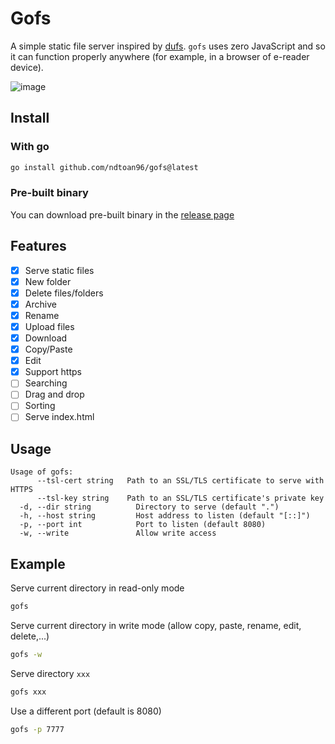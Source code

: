 # Gofs

A simple static file server inspired by [dufs](https://github.com/sigoden/dufs).
`gofs` uses zero JavaScript and so it can function properly anywhere (for example, in a browser of e-reader device).

![image](https://github.com/user-attachments/assets/290ba8b9-de77-43e3-858e-e4cb03ed189a)

## Install

### With go
```bash
go install github.com/ndtoan96/gofs@latest
```

### Pre-built binary
You can download pre-built binary in the [release page](https://github.com/ndtoan96/gofs/releases)

## Features

- [x] Serve static files
- [x] New folder
- [x] Delete files/folders
- [x] Archive
- [x] Rename
- [x] Upload files
- [x] Download
- [x] Copy/Paste
- [x] Edit
- [x] Support https
- [ ] Searching
- [ ] Drag and drop
- [ ] Sorting
- [ ] Serve index.html

## Usage
```
Usage of gofs:
      --tsl-cert string   Path to an SSL/TLS certificate to serve with HTTPS
      --tsl-key string    Path to an SSL/TLS certificate's private key
  -d, --dir string          Directory to serve (default ".")
  -h, --host string         Host address to listen (default "[::]")
  -p, --port int            Port to listen (default 8080)
  -w, --write               Allow write access
```

## Example
Serve current directory in read-only mode
```bash
gofs
```

Serve current directory in write mode (allow copy, paste, rename, edit, delete,...)
```bash
gofs -w
```

Serve directory `xxx`
```bash
gofs xxx
```

Use a different port (default is 8080)
```bash
gofs -p 7777
```
